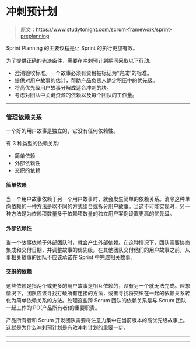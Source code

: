 # 冲刺预计划

> 原文：<https://www.studytonight.com/scrum-framework/sprint-preplanning>

Sprint Planning 的主要议程是让 Sprint 的执行更加有效。

为了提供正确的先决条件，需要在冲刺预计划期间采取以下行动:

*   澄清验收标准。一个故事必须有资格被标记为“完成”的标准。
*   提供对用户故事的估计，帮助产品负责人确定积压中的优先级。
*   将高优先级用户故事分解成适合冲刺的块。
*   考虑对团队中关键资源的依赖以及每个团队的工作量。

* * *

### 管理依赖关系

一个好的用户故事是独立的，它没有任何依赖性。

有 3 种类型的依赖关系:

*   简单依赖
*   外部依赖性
*   交织的依赖

#### 简单依赖

当一个用户故事依赖于另一个用户故事时，就会发生简单的依赖关系。消除这种单向依赖的一种方法是以不同的方式组合或拆分用户故事。当这不可能实现时，另一种方法是为依赖项数量多于依赖项数量的独立用户案例设置更高的优先级。

#### 外部依赖性

当一个故事依赖于外部团队时，就会产生外部依赖。在这种情况下，团队需要协商集成和交付日期，并调整故事的优先级。在其他团队交付他们的用户故事之前，从事相关故事的团队不应该承诺在 Sprint 中完成相关故事。

#### 交织的依赖

这些依赖是指两个或更多的用户故事是相互依赖的，没有另一个就无法完成。理想情况下，团队应该寻找打破所有连接的方法，或者寻找将交织在一起的依赖关系转化为简单依赖关系的方法。处理这些跨 Scrum 团队的依赖关系是与 Scrum 团队一起工作的 PO(产品所有者)的重要职责。

产品所有者和 Scrum 开发团队需要将注意力集中在当前版本的高优先级故事上。这就是为什么冲刺预计划是有效冲刺计划的重要一步。

* * *

* * *